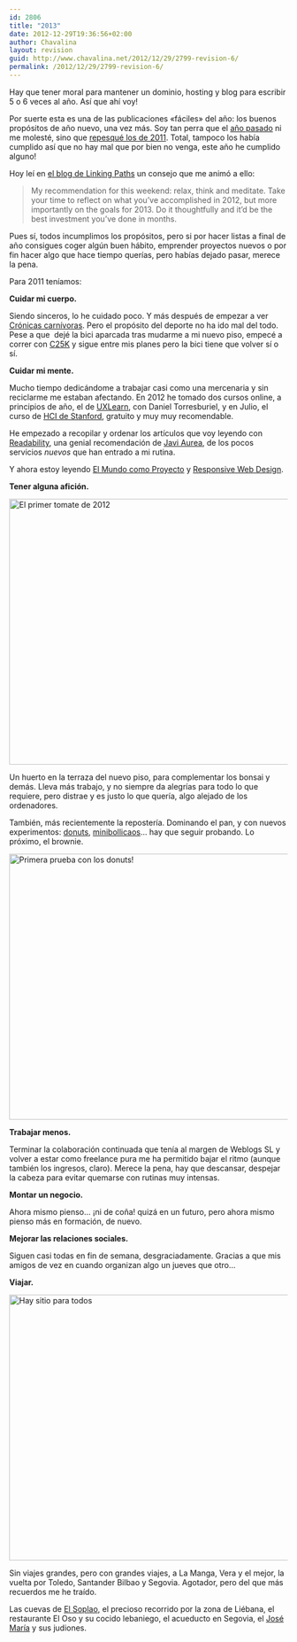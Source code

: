 ```yaml
---
id: 2806
title: "2013"
date: 2012-12-29T19:36:56+02:00
author: Chavalina
layout: revision
guid: http://www.chavalina.net/2012/12/29/2799-revision-6/
permalink: /2012/12/29/2799-revision-6/
---
```

Hay que tener moral para mantener un dominio, hosting y blog para escribir 5 o 6 veces al año. Así que ahí voy!

Por suerte esta es una de las publicaciones «fáciles» del año: los buenos propósitos de año nuevo, una vez más. Soy tan perra que el [año pasado](http://www.chavalina.net/2012/01/01/a-ver-que-nos-trae-el-2012/) ni me molesté, sino que [repesqué los de 2011](http://www.chavalina.net/2010/12/31/todo-pasa-y-todo-queda/). Total, tampoco los había cumplido así que no hay mal que por bien no venga, este año he cumplido alguno!

Hoy leí en <a href="http://weblog.linkingpaths.com/post/39123027627/week-405" target="_blank">el blog de Linking Paths</a> un consejo que me animó a ello:

> My recommendation for this weekend: relax, think and meditate. Take your time to reflect on what you’ve accomplished in 2012, but more importantly on the goals for 2013. Do it thoughtfully and it’d be the best investment you’ve done in months.

Pues sí, todos incumplimos los propósitos, pero si por hacer listas a final de año consigues coger algún buen hábito, emprender proyectos nuevos o por fin hacer algo que hace tiempo querías, pero habías dejado pasar, merece la pena.

Para 2011 teníamos:

**Cuidar mi cuerpo.** 

Siendo sinceros, lo he cuidado poco. Y más después de empezar a ver <a href="http://www.foxlife.tv/es/shows/man-vs-food-cronicas-carnivoras/" target="_blank">Crónicas carnívoras</a>. Pero el propósito del deporte no ha ido mal del todo. Pese a que  dejé la bici aparcada tras mudarme a mi nuevo piso, empecé a correr con [C25K](http://www.lineademeta.com/index.php/2011/02/06/empieza-a-correr-con-el-metodo-c25k/) y sigue entre mis planes pero la bici tiene que volver sí o sí.

**Cuidar mi mente.**

Mucho tiempo dedicándome a trabajar casi como una mercenaria y sin reciclarme me estaban afectando. En 2012 he tomado dos cursos online, a principios de año, el de <a href="http://www.uxlearn.com/" target="_blank">UXLearn</a>, con Daniel Torresburiel, y en Julio, el curso de <a href="https://www.coursera.org/course/hci" target="_blank">HCI de Stanford</a>, gratuito y muy muy recomendable.

He empezado a recopilar y ordenar los artículos que voy leyendo con [Readability](http://www.readability.com/chavalina/), una genial recomendación de [Javi Aurea](http://aurea.es/), de los pocos servicios _nuevos_ que han entrado a mi rutina.

Y ahora estoy leyendo <a href="http://ggili.com/es/tienda/productos/el-mundo-como-proyecto" target="_blank">El Mundo como Proyecto</a> y <a href="http://www.abookapart.com/products/responsive-web-design" target="_blank">Responsive Web Design</a>.

**Tener alguna afición.**

[<img alt="El primer tomate de 2012" src="http://farm9.staticflickr.com/8496/8321688241_eb05eeef9e_z.jpg" width="640" height="480" />](http://www.flickr.com/photos/chavalina/8321688241/ "El primer tomate de 2012 por inma bermejo, en Flickr")

Un huerto en la terraza del nuevo piso, para complementar los bonsai y demás. Lleva más trabajo, y no siempre da alegrías para todo lo que requiere, pero distrae y es justo lo que quería, algo alejado de los ordenadores.

También, más recientemente la repostería. Dominando el pan, y con nuevos experimentos: <a href="http://www.picsandcakes.com/donuts/544" target="_blank">donuts</a>, <a href="http://es.paperblog.com/bollicaos-caseros-masa-de-bollos-de-leche-1383441/" target="_blank">minibollicaos</a>&#8230; hay que seguir probando. Lo próximo, el brownie.

[<img alt="Primera prueba con los donuts!" src="http://farm9.staticflickr.com/8357/8323050048_12d2163f2a_z.jpg" width="640" height="480" />](http://www.flickr.com/photos/chavalina/8323050048/ "Primera prueba con los donuts! por inma bermejo, en Flickr")

**Trabajar menos.**

Terminar la colaboración continuada que tenía al margen de Weblogs SL y volver a estar como freelance pura me ha permitido bajar el ritmo (aunque también los ingresos, claro). Merece la pena, hay que descansar, despejar la cabeza para evitar quemarse con rutinas muy intensas.

**Montar un negocio.**

Ahora mismo pienso&#8230; ¡ni de coña! quizá en un futuro, pero ahora mismo pienso más en formación, de nuevo.

**Mejorar las relaciones sociales.**

Siguen casi todas en fin de semana, desgraciadamente. Gracias a que mis amigos de vez en cuando organizan algo un jueves que otro&#8230;

**Viajar.**

[<img alt="Hay sitio para todos" src="http://farm9.staticflickr.com/8215/8323118602_4981f43faf_z.jpg" width="640" height="480" />](http://www.flickr.com/photos/chavalina/8323118602/ "Hay sitio para todos por inma bermejo, en Flickr")

Sin viajes grandes, pero con grandes viajes, a La Manga, Vera y el mejor, la vuelta por Toledo, Santander Bilbao y Segovia. Agotador, pero del que más recuerdos me he traído.

Las cuevas de <a href="http://www.elsoplao.es/" target="_blank">El Soplao</a>, el precioso recorrido por la zona de Liébana, el restaurante El Oso y su cocido lebaniego, el acueducto en Segovia, el <a href="http://www.rtejosemaria.com/" target="_blank">José María</a> y sus judiones.